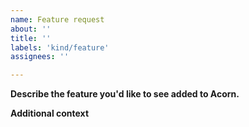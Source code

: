 ```yaml
---
name: Feature request
about: ''
title: ''
labels: 'kind/feature'
assignees: ''

---
```


**Describe the feature you'd like to see added to Acorn.**


**Additional context**



